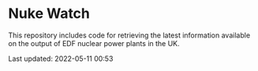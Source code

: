 # Nuke Watch

This repository includes code for retrieving the latest information available on the output of EDF nuclear power plants in the UK.

Last updated: 2022-05-11 00:53